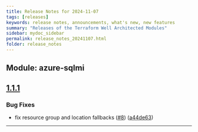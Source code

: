 ```yaml
---
title: Release Notes for 2024-11-07
tags: [releases]
keywords: release notes, announcements, what's new, new features
summary: "Releases of the Terraform Well Architected Modules"
sidebar: mydoc_sidebar
permalink: release_notes_20241107.html
folder: release_notes
---
```


## Module: azure-sqlmi
## [1.1.1](https://github.com/CloudNationHQ/terraform-azure-sqlmi/releases/tag/v1.1.1)


### Bug Fixes

* fix resource group and location fallbacks ([#8](https://github.com/CloudNationHQ/terraform-azure-sqlmi/issues/8)) ([a44de63](https://github.com/CloudNationHQ/terraform-azure-sqlmi/commit/a44de639dff1640f1e7ab3c91a71a7e178200bb4))

---

